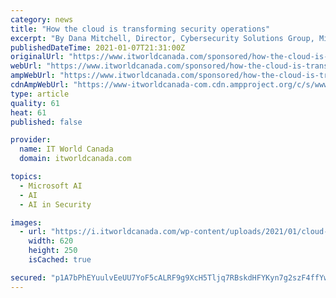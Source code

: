 ```yaml
---
category: news
title: "How the cloud is transforming security operations"
excerpt: "By Dana Mitchell, Director, Cybersecurity Solutions Group, Microsoft Canada For security professionals, 2020 was a year like no other. Attackers capitalized on the COVID-19 pandemic. Every country in the world saw COVID-19 themed attacks and the Canadian Center for Cybersecurity observed an increase in related campaigns."
publishedDateTime: 2021-01-07T21:31:00Z
originalUrl: "https://www.itworldcanada.com/sponsored/how-the-cloud-is-transforming-security-operations"
webUrl: "https://www.itworldcanada.com/sponsored/how-the-cloud-is-transforming-security-operations"
ampWebUrl: "https://www.itworldcanada.com/sponsored/how-the-cloud-is-transforming-security-operations?amp=1"
cdnAmpWebUrl: "https://www-itworldcanada-com.cdn.ampproject.org/c/s/www.itworldcanada.com/sponsored/how-the-cloud-is-transforming-security-operations?amp=1"
type: article
quality: 61
heat: 61
published: false

provider:
  name: IT World Canada
  domain: itworldcanada.com

topics:
  - Microsoft AI
  - AI
  - AI in Security

images:
  - url: "https://i.itworldcanada.com/wp-content/uploads/2021/01/cloud-2946152-620x250.jpg"
    width: 620
    height: 250
    isCached: true

secured: "p1A7bPhEYuulvEeUU7YoF5cALRF9g9XcH5Tljq7RBskdHFYKyn7g2szF4ffYwHhdcwXvQE8eq5b5/nHEMwqj1uKMN94i9VvVZRKM8s5oFz4tEgtDS4RE7YkllALiJyLr6TkQvMwe2qPSot7+48VSBT2m7Z20hPacPXvh7NiJZ0tGYpAKyktUa63LrVeAB8voWLZX3FjdqExr1jSCkhnnb+glSd8DXL6oNo3E7cPbHfKN0bb++YEIiqPmftI4fP4jpP95ysCXbLQZmsO3P6e8bG+D/cgEJIzFkQV1SGPZpjTocv8qD9GzbmtFjoGNgCnfZQVnkVn8ulAsOg+gcL2fTPyuXnGuZrKj+fDsomi5CHI=;3vg9dBKbPZ3nlrg1W0jLyg=="
---
```


